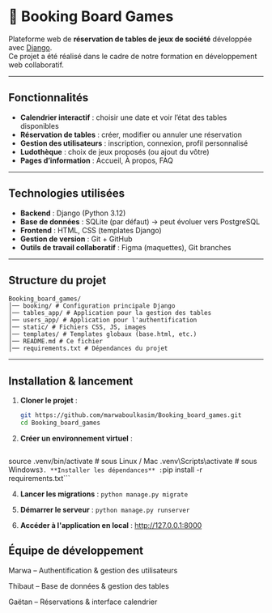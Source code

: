 # 🎲 Booking Board Games

Plateforme web de **réservation de tables de jeux de société** développée avec [Django](https://www.djangoproject.com/).  
Ce projet a été réalisé dans le cadre de notre formation en développement web collaboratif.

---

##  Fonctionnalités

-  **Calendrier interactif** : choisir une date et voir l’état des tables disponibles
-  **Réservation de tables** : créer, modifier ou annuler une réservation
-  **Gestion des utilisateurs** : inscription, connexion, profil personnalisé
-  **Ludothèque** : choix de jeux proposés (ou ajout du vôtre)
-  **Pages d’information** : Accueil, À propos, FAQ

---

##  Technologies utilisées

- **Backend** : Django (Python 3.12)
- **Base de données** : SQLite (par défaut) → peut évoluer vers PostgreSQL
- **Frontend** : HTML, CSS (templates Django)
- **Gestion de version** : Git + GitHub
- **Outils de travail collaboratif** : Figma (maquettes), Git branches

---

##  Structure du projet
```
Booking_board_games/
│── booking/ # Configuration principale Django
│── tables_app/ # Application pour la gestion des tables
│── users_app/ # Application pour l'authentification
│── static/ # Fichiers CSS, JS, images
│── templates/ # Templates globaux (base.html, etc.)
│── README.md # Ce fichier
│── requirements.txt # Dépendances du projet
```
---

##  Installation & lancement

1. **Cloner le projet** :
   ```bash
   git https://github.com/marwaboulkasim/Booking_board_games.git
   cd Booking_board_games
2. **Créer un environnement virtuel** :
   ```python -m venv .venv
source .venv/bin/activate   # sous Linux / Mac
.venv\Scripts\activate      # sous Windows```
3. **Installer les dépendances** :
```pip install -r requirements.txt```

4. **Lancer les migrations** :
```python manage.py migrate```

5. **Démarrer le serveur** :
```python manage.py runserver```

6. **Accéder à l'application en local** :
http://127.0.0.1:8000

## Équipe de développement

Marwa – Authentification & gestion des utilisateurs

Thibaut – Base de données & gestion des tables

Gaëtan – Réservations & interface calendrier
